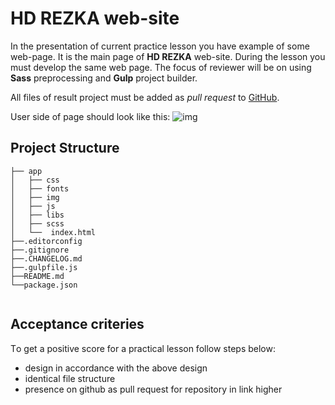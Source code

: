 # HD REZKA web-site

In the presentation of current practice lesson you have example of some web-page.
It is the main page of **HD REZKA** web-site. During the lesson you must develop the same web page.
The focus of reviewer will be on using **Sass** preprocessing and **Gulp** project builder.

All files of result project must be added as *pull request* to
[GitHub](https://github.com/Group282/pz-1-8).

User side of page should look like this:
![img](https://user-images.githubusercontent.com/10829855/139442237-dcf9a55b-21a8-42a1-bb74-0afcb11e2965.png)

## Project Structure

```
├── app
│   ├── css
│   ├── fonts
│   ├── img
│   ├── js
│   ├── libs
│   ├── scss
│   └──  index.html 
├──.editorconfig
├──.gitignore
├──.CHANGELOG.md
├──.gulpfile.js
├──README.md
└──package.json
 
```

## Acceptance criteries

Тo get a positive score for a practical lesson follow steps below:

* design in accordance with the above design
* identical file structure
* presence on github as pull request for repository in link higher
